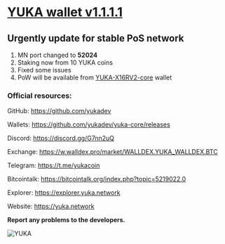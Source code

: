 # [YUKA wallet v1.1.1.1](https://github.com/yukadev/yuka-core/releases/tag/v1.1.1.1)
## Urgently update for stable PoS network
1. MN port changed to **52024**
2. Staking now from 10 YUKA coins
3. Fixed some issues
4. PoW will be available from [YUKA-X16RV2-core](https://github.com/yukadev/yuka-x16rv2) wallet

### Official resources:
GitHub: https://github.com/yukadev

Wallets: https://github.com/yukadev/yuka-core/releases

Discord: https://discord.gg/G7nn2uQ

Exchange: https://w.walldex.pro/market/WALLDEX.YUKA_WALLDEX.BTC

Telegram: https://t.me/yukacoin

Bitcointalk: https://bitcointalk.org/index.php?topic=5219022.0

Explorer: https://explorer.yuka.network

Website: https://yuka.network

**Report any problems to the developers.**

![YUKA](https://yuka.network/bt/03intro.png)
